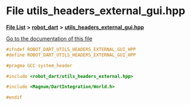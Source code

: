 

# File utils\_headers\_external\_gui.hpp

[**File List**](files.md) **>** [**robot\_dart**](dir_166284c5f0440000a6384365f2a45567.md) **>** [**utils\_headers\_external\_gui.hpp**](utils__headers__external__gui_8hpp.md)

[Go to the documentation of this file](utils__headers__external__gui_8hpp.md)


```C++
#ifndef ROBOT_DART_UTILS_HEADERS_EXTERNAL_GUI_HPP
#define ROBOT_DART_UTILS_HEADERS_EXTERNAL_GUI_HPP

#pragma GCC system_header

#include <robot_dart/utils_headers_external.hpp>

#include <Magnum/DartIntegration/World.h>

#endif
```


